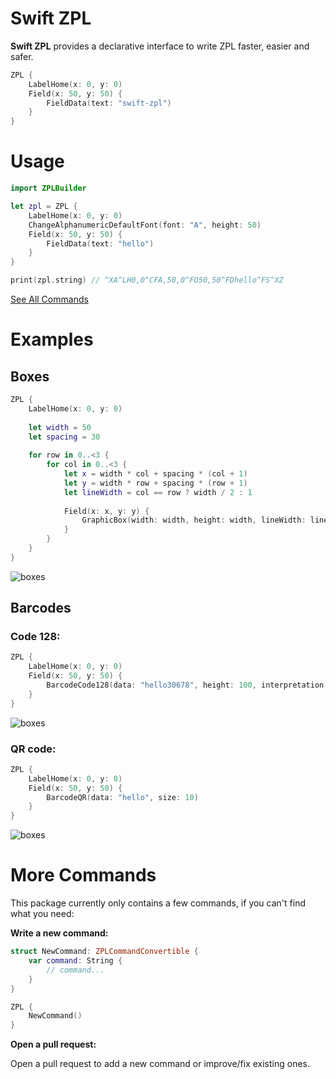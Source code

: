 # Swift ZPL

**Swift ZPL** provides a declarative interface to write ZPL faster, easier and safer.

```swift
ZPL {
    LabelHome(x: 0, y: 0)
    Field(x: 50, y: 50) {
        FieldData(text: "swift-zpl")
    }
}
```

# Usage

```swift
import ZPLBuilder

let zpl = ZPL {
    LabelHome(x: 0, y: 0)
    ChangeAlphanumericDefaultFont(font: "A", height: 50)
    Field(x: 50, y: 50) {
        FieldData(text: "hello")
    }
}

print(zpl.string) // ^XA^LH0,0^CFA,50,0^FO50,50^FDhello^FS^XZ
```

[See All Commands](https://github.com/scchn/swift-zpl/tree/main/Sources/ZPLBuilder/Commands)

# Examples

## Boxes

```swift
ZPL {
    LabelHome(x: 0, y: 0)
    
    let width = 50
    let spacing = 30
    
    for row in 0..<3 {
        for col in 0..<3 {
            let x = width * col + spacing * (col + 1)
            let y = width * row + spacing * (row + 1)
            let lineWidth = col == row ? width / 2 : 1
            
            Field(x: x, y: y) {
                GraphicBox(width: width, height: width, lineWidth: lineWidth)
            }
        }
    }
}
```

![boxes](https://github.com/scchn/swift-zpl/blob/main/Images/boxes.png)

## Barcodes

### Code 128:

```swift
ZPL {
    LabelHome(x: 0, y: 0)
    Field(x: 50, y: 50) {
        BarcodeCode128(data: "hello30678", height: 100, interpretation: .bottom)
    }
}
```

![boxes](https://github.com/scchn/swift-zpl/blob/main/Images/code128.png)

### QR code:

```swift
ZPL {
    LabelHome(x: 0, y: 0)
    Field(x: 50, y: 50) {
        BarcodeQR(data: "hello", size: 10)
    }
}
```

![boxes](https://github.com/scchn/swift-zpl/blob/main/Images/qr.png)

# More Commands

This package currently only contains a few commands, if you can't find what you need:

**Write a new command:**

```swift
struct NewCommand: ZPLCommandConvertible {
    var command: String {
        // command...
    }
}

ZPL {
    NewCommand()
}
``` 

**Open a pull request:**

Open a pull request to add a new command or improve/fix existing ones.
